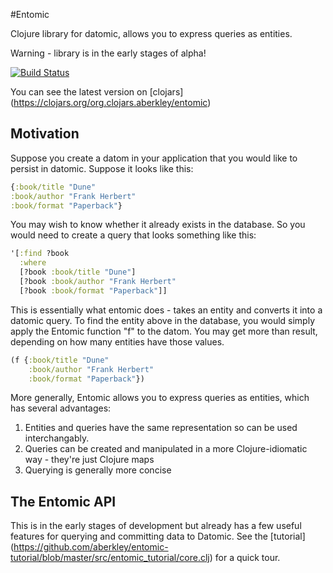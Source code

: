 #Entomic 

Clojure library for datomic, allows you to express queries as entities.

Warning - library is in the early stages of alpha!

[![Build Status](https://travis-ci.org/aberkley/entomic.svg?branch=master)](https://travis-ci.org/aberkley/entomic)

You can see the latest version on [clojars] (https://clojars.org/org.clojars.aberkley/entomic)

## Motivation

Suppose you create a datom in your application that you would like to persist in datomic. Suppose it looks like this:

```clj
{:book/title "Dune"
:book/author "Frank Herbert"
:book/format "Paperback"}
```

You may wish to know whether it already exists in the database. So you would need to create a query that looks something like this:

```clj
'[:find ?book
  :where
  [?book :book/title "Dune"]
  [?book :book/author "Frank Herbert"
  [?book :book/format "Paperback"]]
```  
  
This is essentially what entomic does - takes an entity and converts it into a datomic query. To find the entity above in the database, you would simply apply the Entomic function "f" to the datom. You may get more than result, depending on how many entities have those values.

```clj
(f {:book/title "Dune"
    :book/author "Frank Herbert"
    :book/format "Paperback"})
```

More generally, Entomic allows you to express queries as entities, which has several advantages:

1) Entities and queries have the same representation so can be used interchangably.
2) Queries can be created and manipulated in a more Clojure-idiomatic way - they're just Clojure maps
3) Querying is generally more concise

## The Entomic API

This is in the early stages of development but already has a few useful features for querying and committing data to Datomic. See the [tutorial] (https://github.com/aberkley/entomic-tutorial/blob/master/src/entomic_tutorial/core.clj) for a quick tour.



